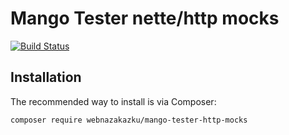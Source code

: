 Mango Tester nette/http mocks
======
[![Build Status](https://github.com/webnazakazku/mango-tester-http-mocks/actions/workflows/main.yaml/badge.svg)](https://github.com/webnazakazku/mango-tester-http-mocks/actions/workflows/main.yaml)


Installation
----

The recommended way to install is via Composer:

```
composer require webnazakazku/mango-tester-http-mocks
```
